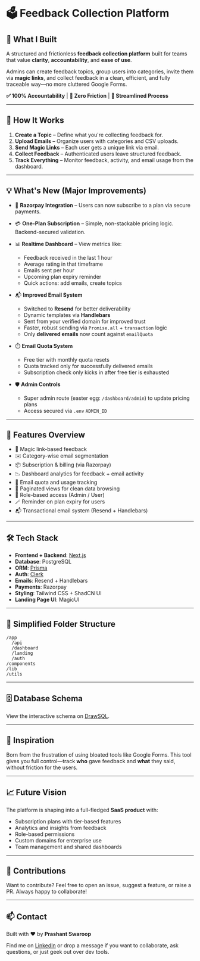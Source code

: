 # 🗳️ Feedback Collection Platform

## 🚀 What I Built

A structured and frictionless **feedback collection platform** built for teams that value **clarity**, **accountability**, and **ease of use**.

Admins can create feedback topics, group users into categories, invite them via **magic links**, and collect feedback in a clean, efficient, and fully traceable way—no more cluttered Google Forms.

**✅ 100% Accountability** | **💬 Zero Friction** | **📨 Streamlined Process**

---

## 🧩 How It Works

1. **Create a Topic** – Define what you're collecting feedback for.
2. **Upload Emails** – Organize users with categories and CSV uploads.
3. **Send Magic Links** – Each user gets a unique link via email.
4. **Collect Feedback** – Authenticated users leave structured feedback.
5. **Track Everything** – Monitor feedback, activity, and email usage from the dashboard.

---

## 💡 What's New (Major Improvements)

* 🧾 **Razorpay Integration** – Users can now subscribe to a plan via secure payments.
* 💳 **One-Plan Subscription** – Simple, non-stackable pricing logic. Backend-secured validation.
* 📊 **Realtime Dashboard** – View metrics like:

  * Feedback received in the last 1 hour
  * Average rating in that timeframe
  * Emails sent per hour
  * Upcoming plan expiry reminder
  * Quick actions: add emails, create topics
* 📬 **Improved Email System**

  * Switched to **Resend** for better deliverability
  * Dynamic templates via **Handlebars**
  * Sent from your verified domain for improved trust
  * Faster, robust sending via `Promise.all` + `transaction` logic
  * Only **delivered emails** now count against `emailQuota`
* ⏱️ **Email Quota System**

  * Free tier with monthly quota resets
  * Quota tracked only for successfully delivered emails
  * Subscription check only kicks in after free tier is exhausted
* 🛡️ **Admin Controls**

  * Super admin route (easter egg: `/dashboard/admin`) to update pricing plans
  * Access secured via `.env` `ADMIN_ID`

---

## 🧪 Features Overview

* 🔗 Magic link-based feedback
* ✉️ Category-wise email segmentation
* 📦 Subscription & billing (via Razorpay)
* 📉 Dashboard analytics for feedback + email activity
* 🧮 Email quota and usage tracking
* 📑 Paginated views for clean data browsing
* 🔐 Role-based access (Admin / User)
* 🪄 Reminder on plan expiry for users
* 📬 Transactional email system (Resend + Handlebars)

---

## 🛠 Tech Stack

* **Frontend + Backend**: [Next.js](https://nextjs.org/)
* **Database**: PostgreSQL
* **ORM**: [Prisma](https://www.prisma.io/)
* **Auth**: [Clerk](https://clerk.dev/)
* **Emails**: Resend + Handlebars
* **Payments**: Razorpay
* **Styling**: Tailwind CSS + ShadCN UI
* **Landing Page UI**: MagicUI

---

## 📁 Simplified Folder Structure

```
/app
  /api
  /dashboard
  /landing
  /auth
/components
/lib
/utils
```

---

## 🗄️ Database Schema

View the interactive schema on [DrawSQL](https://drawsql.app/your-project-name/diagrams/feedback-schema).

---

## 🧠 Inspiration

Born from the frustration of using bloated tools like Google Forms. This tool gives you full control—track **who** gave feedback and **what** they said, without friction for the users.

---

## 📈 Future Vision

The platform is shaping into a full-fledged **SaaS product** with:

* Subscription plans with tier-based features
* Analytics and insights from feedback
* Role-based permissions
* Custom domains for enterprise use
* Team management and shared dashboards

---

## 🙌 Contributions

Want to contribute? Feel free to open an issue, suggest a feature, or raise a PR. Always happy to collaborate!

---

## 📫 Contact

Built with ❤️ by **Prashant Swaroop**

Find me on [LinkedIn](https://www.linkedin.com/in/prashant-swaroop-b051141a5/) or drop a message if you want to collaborate, ask questions, or just geek out over dev tools.
